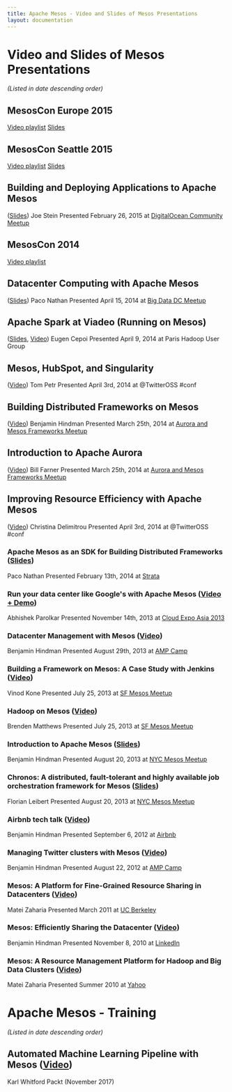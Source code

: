 ```yaml
---
title: Apache Mesos - Video and Slides of Mesos Presentations
layout: documentation
---
```


# Video and Slides of Mesos Presentations
_(Listed in date descending order)_

## MesosCon Europe 2015
 [Video playlist](https://www.youtube.com/watch?v=K-x7yOy8Ymk&list=PLGeM09tlguZS6MhlSZDbf-gANWdKgje0I)
 [Slides](http://events.linuxfoundation.org/events/archive/2015/mesoscon-europe/program/slides)

## MesosCon Seattle 2015
 [Video playlist](https://www.youtube.com/watch?v=aV6pdWveN7s&list=PLVjgeV_avap2arug3vIz8c6l72rvh9poV)
 [Slides](http://events.linuxfoundation.org/events/archive/2015/mesoscon/program/slides)

## Building and Deploying Applications to Apache Mesos
([Slides](https://www.slideshare.net/charmalloc/buildingdeployingapplicationsmesos))
Joe Stein
Presented February 26, 2015 at [DigitalOcean Community Meetup](http://www.meetup.com/DigitalOcean_Community/events/220580767/)

## MesosCon 2014
 [Video playlist](https://www.youtube.com/playlist?list=PLDVc2EaAVPg9kp8cFzjR1Yxj96I4U5EGN)

## Datacenter Computing with Apache Mesos
([Slides](http://www.slideshare.net/pacoid/datacenter-computing-with-apache-mesos))
Paco Nathan
Presented April 15, 2014 at [Big Data DC Meetup](http://www.meetup.com/bigdatadc/events/172610652/)

## Apache Spark at Viadeo (Running on Mesos)
([Slides](https://speakerdeck.com/ecepoi/apache-spark-at-viadeo), [Video](http://www.youtube.com/watch?v=shaZslr49vQ&t=16m55s))
Eugen Cepoi
Presented April 9, 2014 at Paris Hadoop User Group

## Mesos, HubSpot, and Singularity
([Video](https://www.youtube.com/watch?v=ROn14csiikw))
Tom Petr
Presented April 3rd, 2014 at @TwitterOSS #conf

## Building Distributed Frameworks on Mesos
([Video](https://www.youtube.com/watch?v=n5GT7OFSh58))
Benjamin Hindman
Presented March 25th, 2014 at [Aurora and Mesos Frameworks Meetup](https://www.eventbrite.com/e/aurora-and-mesosframeworksmeetup-tickets-10850994617)

## Introduction to Apache Aurora
([Video](https://www.youtube.com/watch?v=asd_h6VzaJc))
Bill Farner
Presented March 25th, 2014 at [Aurora and Mesos Frameworks Meetup](https://www.eventbrite.com/e/aurora-and-mesosframeworksmeetup-tickets-10850994617)

## Improving Resource Efficiency with Apache Mesos
([Video](https://www.youtube.com/watch?v=YpmElyi94AA))
Christina Delimitrou
Presented April 3rd, 2014 at @TwitterOSS #conf

### Apache Mesos as an SDK for Building Distributed Frameworks ([Slides](http://www.slideshare.net/pacoid/strata-sc-2014-apache-mesos-as-an-sdk-for-building-distributed-frameworks))
Paco Nathan
Presented February 13th, 2014 at [Strata](http://strataconf.com/)

### Run your data center like Google's with Apache Mesos ([Video + Demo](https://www.youtube.com/watch?v=2YWVGMuMTrg))
Abhishek Parolkar
Presented November 14th, 2013 at [Cloud Expo Asia 2013](http://www.cloudexpoasia.com/)

### Datacenter Management with Mesos ([Video](http://www.youtube.com/watch?v=YB1VW0LKzJ4))
Benjamin Hindman
Presented August 29th, 2013 at [AMP Camp](http://ampcamp.berkeley.edu/3/)

### Building a Framework on Mesos: A Case Study with Jenkins ([Video](http://www.youtube.com/watch?v=TPXw_lMTJVk))
Vinod Kone
Presented July 25, 2013 at [SF Mesos Meetup](http://www.meetup.com/Distributed-data-processing-with-Mesos/events/128585772/)

### Hadoop on Mesos ([Video](http://www.youtube.com/watch?v=SFj5EMw8THk))
Brenden Matthews
Presented July 25, 2013 at [SF Mesos Meetup](http://www.meetup.com/Distributed-data-processing-with-Mesos/events/128585772/)

### Introduction to Apache Mesos ([Slides](https://speakerdeck.com/benh/apache-mesos-nyc-meetup))
Benjamin Hindman
Presented August 20, 2013 at [NYC Mesos Meetup](https://mesos-nyc-aug2013.eventbrite.com/)

### Chronos: A distributed, fault-tolerant and highly available job orchestration framework for Mesos ([Slides](https://speakerdeck.com/mesos/chronos-august-2013-nyc-meetup))
Florian Leibert
Presented August 20, 2013 at [NYC Mesos Meetup](https://mesos-nyc-aug2013.eventbrite.com/)

### Airbnb tech talk ([Video](http://www.youtube.com/watch?v=Hal00g8o1iY))
Benjamin Hindman
Presented September 6, 2012 at [Airbnb](http://airbnb.com)

### Managing Twitter clusters with Mesos ([Video](http://www.youtube.com/watch?v=37OMbAjnJn0))
Benjamin Hindman
Presented August 22, 2012 at [AMP Camp](http://ampcamp.berkeley.edu)

### Mesos: A Platform for Fine-Grained Resource Sharing in Datacenters ([Video](http://www.youtube.com/watch?v=dB8IDu7g9Nc))
Matei Zaharia
Presented March 2011 at [UC Berkeley](http://berkeley.edu)

### Mesos: Efficiently Sharing the Datacenter ([Video](http://vimeo.com/17821090))
Benjamin Hindman
Presented November 8, 2010 at [LinkedIn](http://linkedin.com)

### Mesos: A Resource Management Platform for Hadoop and Big Data Clusters ([Video](http://www.youtube.com/watch?v=lE3jR6nM3bw))
Matei Zaharia
Presented Summer 2010 at [Yahoo](http://yahoo.com)

# Apache Mesos - Training 
_(Listed in date descending order)_

## Automated Machine Learning Pipeline with Mesos ([Video](https://www.packtpub.com/big-data-and-business-intelligence/automated-machine-learning-pipeline-mesos-integrated-course))
Karl Whitford
Packt (November 2017)
